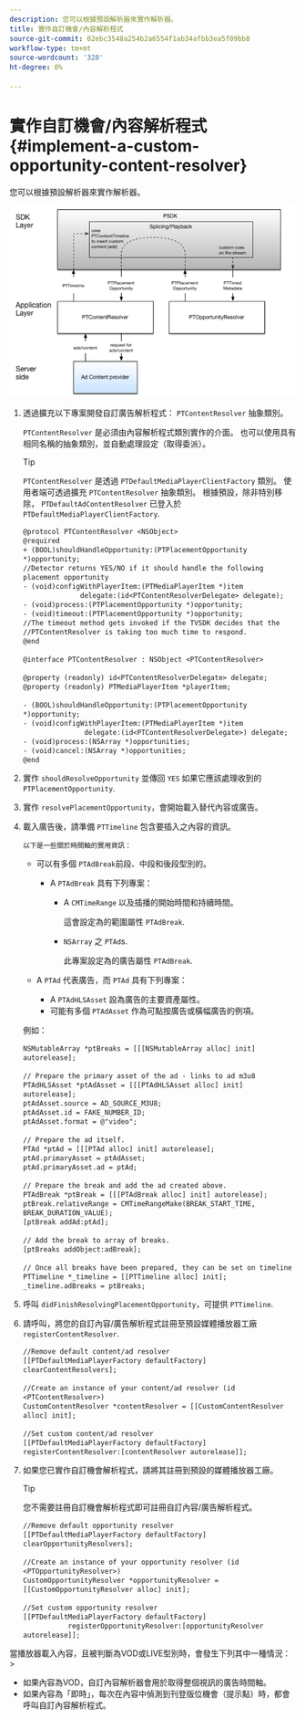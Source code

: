 ```yaml
---
description: 您可以根據預設解析器來實作解析器。
title: 實作自訂機會/內容解析程式
source-git-commit: 02ebc3548a254b2a6554f1ab34afbb3ea5f09bb8
workflow-type: tm+mt
source-wordcount: '328'
ht-degree: 0%

---
```


# 實作自訂機會/內容解析程式{#implement-a-custom-opportunity-content-resolver}

您可以根據預設解析器來實作解析器。

<!--<a id="fig_CC41E2A66BDB4115821F33737B46A09B"></a>-->

![](assets/ios_psdk_content_resolver.png)

1. 透過擴充以下專案開發自訂廣告解析程式： `PTContentResolver` 抽象類別。

   `PTContentResolver` 是必須由內容解析程式類別實作的介面。 也可以使用具有相同名稱的抽象類別，並自動處理設定（取得委派）。

   >[!TIP]
   >
   >`PTContentResolver` 是透過 `PTDefaultMediaPlayerClientFactory` 類別。 使用者端可透過擴充 `PTContentResolver` 抽象類別。 根據預設，除非特別移除， `PTDefaultAdContentResolver` 已登入於 `PTDefaultMediaPlayerClientFactory`.

   ```
   @protocol PTContentResolver <NSObject> 
   @required 
   + (BOOL)shouldHandleOpportunity:(PTPlacementOpportunity *)opportunity;  
   //Detector returns YES/NO if it should handle the following placement opportunity 
   - (void)configWithPlayerItem:(PTMediaPlayerItem *)item  
                 delegate:(id<PTContentResolverDelegate> delegate); 
   - (void)process:(PTPlacementOpportunity *)opportunity; 
   - (void)timeout:(PTPlacementOpportunity *)opportunity;  
   //The timeout method gets invoked if the TVSDK decides that the  
   //PTContentResolver is taking too much time to respond. 
   @end 
   
   @interface PTContentResolver : NSObject <PTContentResolver> 
   
   @property (readonly) id<PTContentResolverDelegate> delegate; 
   @property (readonly) PTMediaPlayerItem *playerItem; 
   
   - (BOOL)shouldHandleOpportunity:(PTPlacementOpportunity *)opportunity; 
   - (void)configWithPlayerItem:(PTMediaPlayerItem *)item  
                  delegate:(id<PTContentResolverDelegate>) delegate; 
   - (void)process:(NSArray *)opportunities; 
   - (void)cancel:(NSArray *)opportunities; 
   @end
   ```

1. 實作 `shouldResolveOpportunity` 並傳回 `YES` 如果它應該處理收到的 `PTPlacementOpportunity`.
1. 實作 `resolvePlacementOpportunity`，會開始載入替代內容或廣告。
1. 載入廣告後，請準備 `PTTimeline` 包含要插入之內容的資訊。

       以下是一些關於時間軸的實用資訊：
   
   * 可以有多個 `PTAdBreak`前段、中段和後段型別的。

      * A `PTAdBreak` 具有下列專案：

         * A `CMTimeRange` 以及插播的開始時間和持續時間。

           這會設定為的範圍屬性 `PTAdBreak`.

         * `NSArray` 之 `PTAd`s.

           此專案設定為的廣告屬性 `PTAdBreak`.

   * A `PTAd` 代表廣告，而 `PTAd` 具有下列專案：

      * A `PTAdHLSAsset` 設為廣告的主要資產屬性。
      * 可能有多個 `PTAdAsset` 作為可點按廣告或橫幅廣告的例項。

   例如：

   ```
   NSMutableArray *ptBreaks = [[[NSMutableArray alloc] init] autorelease]; 
   
   // Prepare the primary asset of the ad - links to ad m3u8 
   PTAdHLSAsset *ptAdAsset = [[[PTAdHLSAsset alloc] init] autorelease]; 
   ptAdAsset.source = AD_SOURCE_M3U8; 
   ptAdAsset.id = FAKE_NUMBER_ID; 
   ptAdAsset.format = @"video"; 
   
   // Prepare the ad itself. 
   PTAd *ptAd = [[[PTAd alloc] init] autorelease]; 
   ptAd.primaryAsset = ptAdAsset; 
   ptAd.primaryAsset.ad = ptAd; 
   
   // Prepare the break and add the ad created above. 
   PTAdBreak *ptBreak = [[[PTAdBreak alloc] init] autorelease]; 
   ptBreak.relativeRange = CMTimeRangeMake(BREAK_START_TIME, BREAK_DURATION_VALUE); 
   [ptBreak addAd:ptAd]; 
   
   // Add the break to array of breaks. 
   [ptBreaks addObject:adBreak]; 
   
   // Once all breaks have been prepared, they can be set on timeline 
   PTTimeline *_timeline = [[PTTimeline alloc] init]; 
   _timeline.adBreaks = ptBreaks;
   ```

1. 呼叫 `didFinishResolvingPlacementOpportunity`，可提供 `PTTimeline`.
1. 請呼叫，將您的自訂內容/廣告解析程式註冊至預設媒體播放器工廠 `registerContentResolver`.

   ```
   //Remove default content/ad resolver 
   [[PTDefaultMediaPlayerFactory defaultFactory] clearContentResolvers]; 
   
   //Create an instance of your content/ad resolver (id <PTContentResolver>) 
   CustomContentResolver *contentResolver = [[CustomContentResolver alloc] init]; 
   
   //Set custom content/ad resolver 
   [[PTDefaultMediaPlayerFactory defaultFactory] registerContentResolver:[contentResolver autorelease]];
   ```

1. 如果您已實作自訂機會解析程式，請將其註冊到預設的媒體播放器工廠。

   >[!TIP]
   >
   >您不需要註冊自訂機會解析程式即可註冊自訂內容/廣告解析程式。

   ```
   //Remove default opportunity resolver 
   [[PTDefaultMediaPlayerFactory defaultFactory] clearOpportunityResolvers]; 
   
   //Create an instance of your opportunity resolver (id <PTOpportunityResolver>) 
   CustomOpportunityResolver *opportunityResolver = [[CustomOpportunityResolver alloc] init]; 
   
   //Set custom opportunity resolver 
   [[PTDefaultMediaPlayerFactory defaultFactory]  
              registerOpportunityResolver:[opportunityResolver autorelease]];
   ```

當播放器載入內容，且被判斷為VOD或LIVE型別時，會發生下列其中一種情況： >
* 如果內容為VOD，自訂內容解析器會用於取得整個視訊的廣告時間軸。
* 如果內容為「即時」，每次在內容中偵測到刊登版位機會（提示點）時，都會呼叫自訂內容解析程式。
